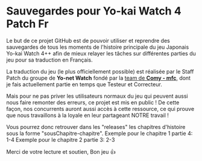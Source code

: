# Sauvegardes pour Yo-kai Watch 4 Patch Fr
Le but de ce projet GitHub est de pouvoir utiliser et reprendre des sauvegardes de tous les moments de l'histoire principale du jeu Japonais Yo-kai Watch 4++ afin de mieux relayer les tâches sur différentes parties du jeu pour sa traduction en Français.

La traduction du jeu (le plus officiellement possible) est réalisée par le Staff Patch du groupe de __Yo-net Watch__ fondé par la [team de __Comy - mfc__](https://comy-mfc.jimdofree.com/%C3%A9quipe/), dont je fais actuellement partie en temps que Testeur et Correcteur.

Mais pour ne pas priver les utilisateurs normaux du jeu qui peuvent aussi nous faire remonter des erreurs, ce projet est mis en public ! 
De cette façon, nos concurrents auront aussi accès à cette ressource, ce qui prouve que nous travaillons à la loyale en leur partageant NOTRE travail !

Vous pourrez donc retrouver dans les "releases" les chapitres d'histoire sous la forme "sousChapitre-chapitre".
Exemple pour le chapitre 1 partie 4: 1-4
Exemple pour le chapitre 2 partie 3: 2-3

Merci de votre lecture et soutien,
Bon jeu 👍
